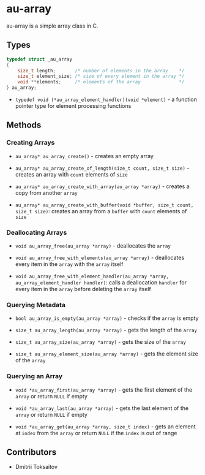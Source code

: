 au-array
========

au-array is a simple array class in C.

## Types

```c
typedef struct _au_array
{
    size_t length;       /* number of elements in the array    */
    size_t element_size; /* size of every element in the array */
    void **elements;     /* elements of the array              */
} au_array;
```

* `typedef void (*au_array_element_handler)(void *element)` - a function pointer
  type for element processing functions

## Methods

### Creating Arrays

* `au_array* au_array_create()` - creates an empty array

* `au_array* au_array_create_of_length(size_t count, size_t size)` - creates an
  array with `count` elements of `size`

* `au_array* au_array_create_with_array(au_array *array)` - creates a copy from
  another `array`

* `au_array* au_array_create_with_buffer(void *buffer, size_t count, size_t size)`:
  creates an array from a `buffer` with `count` elements of `size`

### Deallocating Arrays

* `void au_array_free(au_array *array)` - deallocates the `array`

* `void au_array_free_with_elements(au_array *array)` - deallocates every item in
  the `array` with the `array` itself

* `void au_array_free_with_element_handler(au_array *array, au_array_element_handler handler)`:
  calls a deallocation `handler` for every item in the `array` before deleting
  the `array` itself

### Querying Metadata

* `bool au_array_is_empty(au_array *array)` - checks if the `array` is empty

* `size_t au_array_length(au_array *array)` - gets the length of the `array`

* `size_t au_array_size(au_array *array)` - gets the size of the `array`

* `size_t au_array_element_size(au_array *array)` - gets the element size of the
  `array`

### Querying an Array

* `void *au_array_first(au_array *array)` - gets the first element of the
  `array` or return `NULL` if empty

* `void *au_array_last(au_array *array)` - gets the last element of the
  `array` or return `NULL` if empty

* `void *au_array_get(au_array *array, size_t index)` - gets an element at
  `index` from the `array` or return `NULL` if the `index` is out of range

## Contributors

* Dmitrii Toksaitov

